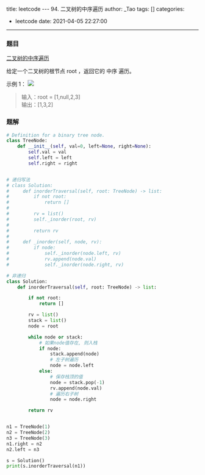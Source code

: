 title: leetcode --- 94. 二叉树的中序遍历
author: _Tao
tags: []
categories:
  - leetcode
date: 2021-04-05 22:27:00
---
### 题目

[二叉树的中序遍历]()

给定一个二叉树的根节点 root ，返回它的 中序 遍历。

 
示例 1：
![](https://qxinhai.oss-cn-shenzhen.aliyuncs.com/hexo/20210405222801.png)

>输入：root = [1,null,2,3]<br/>
输出：[1,3,2]

### 题解
```python
# Definition for a binary tree node.
class TreeNode:
    def __init__(self, val=0, left=None, right=None):
        self.val = val
        self.left = left
        self.right = right


# 递归写法
# class Solution:
#     def inorderTraversal(self, root: TreeNode) -> list:
#         if not root:
#             return []
#
#         rv = list()
#         self._inorder(root, rv)
#
#         return rv
#
#     def _inorder(self, node, rv):
#         if node:
#             self._inorder(node.left, rv)
#             rv.append(node.val)
#             self._inorder(node.right, rv)

# 非递归
class Solution:
    def inorderTraversal(self, root: TreeNode) -> list:

        if not root:
            return []

        rv = list()
        stack = list()
        node = root

        while node or stack:
            # 如果node值存在, 则入栈
            if node:
                stack.append(node)
                # 左子树遍历
                node = node.left
            else:
                # 保存栈顶的值
                node = stack.pop(-1)
                rv.append(node.val)
                # 遍历右子树
                node = node.right

        return rv


n1 = TreeNode(1)
n2 = TreeNode(2)
n3 = TreeNode(3)
n1.right = n2
n2.left = n3

s = Solution()
print(s.inorderTraversal(n1))

```